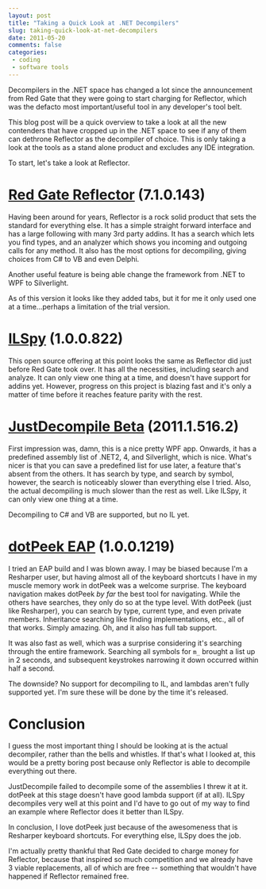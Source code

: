 ```yaml
---
layout: post
title: "Taking a Quick Look at .NET Decompilers"
slug: taking-quick-look-at-net-decompilers
date: 2011-05-20
comments: false
categories:
 - coding
 - software tools
---
```

Decompilers in the .NET space has changed a lot since the announcement from Red Gate that they were going to start charging for Reflector, which was the defacto most important/useful tool in any developer's tool belt.

This blog post will be a quick overview to take a look at all the new contenders that have cropped up in the .NET space to see if any of them can dethrone Reflector as the decompiler of choice.  This is only taking a look at the tools as a stand alone product and excludes any IDE integration.

To start, let's take a look at Reflector.

# [Red Gate Reflector](http://www.reflector.net/) (7.1.0.143)

Having been around for years, Reflector is a rock solid product that sets the standard for everything else.  It has a simple straight forward interface and has a large following with many 3rd party addins.  It has a search which lets you find types, and an analyzer which shows you incoming and outgoing calls for any method.  It also has the most options for decompiling, giving choices from C# to VB and even Delphi.

Another useful feature is being able change the framework from .NET to WPF to Silverlight.

As of this version it looks like they added tabs, but it for me it only used one at a time…perhaps a limitation of the trial version.

# [ILSpy](http://wiki.sharpdevelop.net/ilspy.ashx) (1.0.0.822)

This open source offering at this point looks the same as Reflector did just before Red Gate took over.  It has all the necessities, including search and analyze.  It can only view one thing at a time, and doesn't have support for addins yet.  However, progress on this project is blazing fast and it's only a matter of time before it reaches feature parity with the rest.

# [JustDecompile Beta](http://www.telerik.com/products/decompiling.aspx) (2011.1.516.2)

First impression was, damn, this is a nice pretty WPF app.  Onwards, it has a predefined assembly list of .NET2, 4, and Silverlight, which is nice.  What's nicer is that you can save a predefined list for use later, a feature that's absent from the others.  It has search by type, and search by symbol, however, the search is noticeably slower than everything else I tried.  Also, the actual decompiling is much slower than the rest as well.  Like ILSpy, it can only view one thing at a time.

Decompiling to C# and VB are supported, but no IL yet.

# [dotPeek EAP](http://www.jetbrains.com/decompiler/) (1.0.0.1219)

I tried an EAP build and I was blown away.  I may be biased because I'm a Resharper user, but having almost all of the keyboard shortcuts I have in my muscle memory work in dotPeek was a welcome surprise.  The keyboard navigation makes dotPeek *by far* the best tool for navigating.  While the others have searches, they only do so at the type level.  With dotPeek (just like Resharper), you can search by type, current type, and even private members.  Inheritance searching like finding implementations, etc., all of that works.  Simply amazing.  Oh, and it also has full tab support.

It was also fast as well, which was a surprise considering it's searching through the entire framework.  Searching all symbols for `m_` brought a list up in 2 seconds, and subsequent keystrokes narrowing it down occurred within half a second.

The downside?  No support for decompiling to IL, and lambdas aren't fully supported yet.  I'm sure these will be done by the time it's released.

# Conclusion

I guess the most important thing I should be looking at is the actual decompiler, rather than the bells and whistles. If that's what I looked at, this would be a pretty boring post because only Reflector is able to decompile everything out there.

JustDecompile failed to decompile some of the assemblies I threw it at it.  dotPeek at this stage doesn't have good lambda support (if at all).  ILSpy decompiles very well at this point and I'd have to go out of my way to find an example where Reflector does it better than ILSpy.

In conclusion, I love dotPeek just because of the awesomeness that is Resharper keyboard shortcuts.  For everything else, ILSpy does the job.

I'm actually pretty thankful that Red Gate decided to charge money for Reflector, because that inspired so much competition and we already have 3 viable replacements, all of which are free -- something that wouldn't have happened if Reflector remained free.
